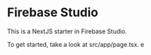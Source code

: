# Firebase Studio

This is a NextJS starter in Firebase Studio.

To get started, take a look at src/app/page.tsx.
e